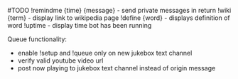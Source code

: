 #TODO
!remindme {time} {message} - send private messages in return
!wiki {term} - display link to wikipedia page
!define {word} - displays definition of word
!uptime - display time bot has been running

Queue functionality:
 - enable !setup and !queue only on new jukebox text channel
 - verify valid youtube video url
 - post now playing to jukebox text channel instead of origin message